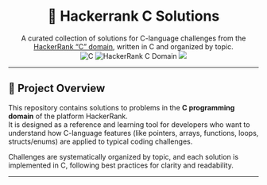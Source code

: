 <!-- PROJECT TITLE & BADGES -->
<h1 align="center">🔧 Hackerrank C Solutions</h1>

<p align="center">
  A curated collection of solutions for C-language challenges from the <a href="https://www.hackerrank.com/domains/c">HackerRank “C” domain</a>, written in C and organized by topic.  
  <br>
  <img src="https://img.shields.io/badge/Language-C-blue?style=for-the-badge&logo=c" alt="C">
  <img src="https://img.shields.io/badge/Platform-HackerRank-C-Domain-green?style=for-the-badge" alt="HackerRank C Domain">
  <img src="https://img.shields.io/badge/License-MIT-yellow?style=for-the-badge">
</p>

---

## 📘 Project Overview  
This repository contains solutions to problems in the **C programming domain** of the platform HackerRank.  
It is designed as a reference and learning tool for developers who want to understand how C-language features (like pointers, arrays, functions, loops, structs/enums) are applied to typical coding challenges.

Challenges are systematically organized by topic, and each solution is implemented in C, following best practices for clarity and readability.

---

